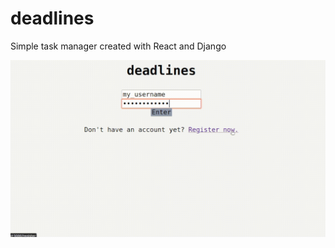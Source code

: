 # deadlines

Simple task manager created with React and Django

![deadlines demo](https://github.com/adelhighrullin/deadlines/blob/main/deadlines_demo.gif)
